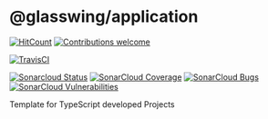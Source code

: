 # @glasswing/application

<!-- [![Npm Version](https://img.shields.io/npm/v/frameworks.svg)](https://www.npmjs.com/package/frameworks) -->
[![HitCount](http://hits.dwyl.io/glasswingjs/application.svg)](http://hits.dwyl.io/glasswingjs/application)
[![Contributions welcome](https://img.shields.io/badge/contributions-welcome-brightgreen.svg?style=flat)](https://github.com/glasswingjs/application/issues)

[![TravisCI](https://travis-ci.org/glasswingjs/application.svg?branch=master)](https://travis-ci.org/glasswingjs/application)
<!-- [![CircleCI](https://circleci.com/gh/glasswingjs/application.svg?style=shield)](https://circleci.com/gh/glasswingjs/application) -->

[![Sonarcloud Status](https://sonarcloud.io/api/project_badges/measure?project=glasswingjs_application&metric=alert_status)](https://sonarcloud.io/dashboard?id=glasswingjs_application) 
 [![SonarCloud Coverage](https://sonarcloud.io/api/project_badges/measure?project=glasswingjs_application&metric=coverage)](https://sonarcloud.io/component_measures/metric/coverage/list?id=glasswingjs_application)
 [![SonarCloud Bugs](https://sonarcloud.io/api/project_badges/measure?project=glasswingjs_application&metric=bugs)](https://sonarcloud.io/component_measures/metric/reliability_rating/list?id=glasswingjs_application)
 [![SonarCloud Vulnerabilities](https://sonarcloud.io/api/project_badges/measure?project=glasswingjs_application&metric=vulnerabilities)](https://sonarcloud.io/component_measures/metric/security_rating/list?id=glasswingjs_application)

<!--
[![Donate to this project using Patreon](https://img.shields.io/badge/patreon-donate-yellow.svg)](https://patreon.com/dragoscirjan)
[![Donate to this project using Paypal](https://img.shields.io/badge/paypal-donate-yellow.svg)](https://www.paypal.com/cgi-bin/webscr?cmd=_s-xclick&hosted_button_id=UMMN8JPLVAUR4&source=url)
[![Donate to this project using Flattr](https://img.shields.io/badge/flattr-donate-yellow.svg)](https://flattr.com/profile/balupton)
[![Donate to this project using Liberapay](https://img.shields.io/badge/liberapay-donate-yellow.svg)](https://liberapay.com/dragoscirjan)
[![Donate to this project using Thanks App](https://img.shields.io/badge/thanksapp-donate-yellow.svg)](https://givethanks.app/donate/npm/badges)
[![Donate to this project using Boost Lab](https://img.shields.io/badge/boostlab-donate-yellow.svg)](https://boost-lab.app/dragoscirjan/badges)
[![Donate to this project using Buy Me A Coffee](https://img.shields.io/badge/buy%20me%20a%20coffee-donate-yellow.svg)](https://buymeacoffee.com/balupton)
[![Donate to this project using Open Collective](https://img.shields.io/badge/open%20collective-donate-yellow.svg)](https://opencollective.com/dragoscirjan)
[![Donate to this project using Cryptocurrency](https://img.shields.io/badge/crypto-donate-yellow.svg)](https://dragoscirjan.me/crypto)
[![Donate to this project using Paypal](https://img.shields.io/badge/paypal-donate-yellow.svg)](https://dragoscirjan.me/paypal)
[![Buy an item on our wishlist for us](https://img.shields.io/badge/wishlist-donate-yellow.svg)](https://dragoscirjan.me/wishlist)
-->

Template for TypeScript developed Projects
